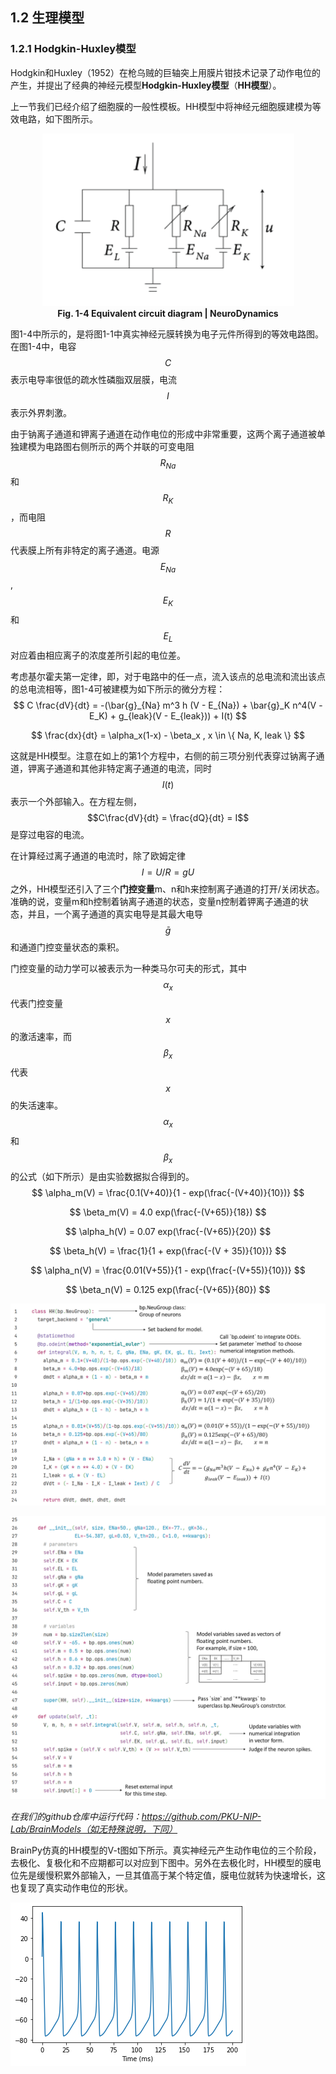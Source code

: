 ## 1.2 生理模型

### 1.2.1 Hodgkin-Huxley模型

Hodgkin和Huxley（1952）在枪乌贼的巨轴突上用膜片钳技术记录了动作电位的产生，并提出了经典的神经元模型**Hodgkin-Huxley模型**（**HH模型**）。

上一节我们已经介绍了细胞膜的一般性模板。HH模型中将神经元细胞膜建模为等效电路，如下图所示。

<center><img src="../../figs/neus/1-2.png">	</center>

<center><b>Fig. 1-4 Equivalent circuit diagram | NeuroDynamics </b></center>

图1-4中所示的，是将图1-1中真实神经元膜转换为电子元件所得到的等效电路图。在图1-4中，电容$$C$$表示电导率很低的疏水性磷脂双层膜，电流$$I$$表示外界刺激。

由于钠离子通道和钾离子通道在动作电位的形成中非常重要，这两个离子通道被单独建模为电路图右侧所示的两个并联的可变电阻$$R_{Na}$$和$$R_K$$，而电阻$$R$$代表膜上所有非特定的离子通道。电源 $$E_{Na}$$, $$E_K$$ 和$$E_L$$对应着由相应离子的浓度差所引起的电位差。

考虑基尔霍夫第一定律，即，对于电路中的任一点，流入该点的总电流和流出该点的总电流相等，图1-4可被建模为如下所示的微分方程：
$$
C \frac{dV}{dt} = -(\bar{g}_{Na} m^3 h (V - E_{Na}) + \bar{g}_K n^4(V - E_K) + g_{leak}(V - E_{leak})) + I(t)
$$

$$
\frac{dx}{dt} = \alpha_x(1-x) - \beta_x , x \in \{ Na, K, leak \}
$$

这就是HH模型。注意在如上的第1个方程中，右侧的前三项分别代表穿过钠离子通道，钾离子通道和其他非特定离子通道的电流，同时$$I(t)$$表示一个外部输入。在方程左侧，$$C\frac{dV}{dt} = \frac{dQ}{dt} = I$$是穿过电容的电流。

在计算经过离子通道的电流时，除了欧姆定律$$I = U/R = gU$$之外，HH模型还引入了三个**门控变量**m、n和h来控制离子通道的打开/关闭状态。准确的说，变量m和h控制着钠离子通道的状态，变量n控制着钾离子通道的状态，并且，一个离子通道的真实电导是其最大电导$$\bar{g}$$和通道门控变量状态的乘积。

门控变量的动力学可以被表示为一种类马尔可夫的形式，其中$$\alpha_x$$代表门控变量$$x$$的激活速率，而$$\beta_x$$代表$$x$$的失活速率。$$\alpha_x$$和$$\beta_x$$的公式（如下所示）是由实验数据拟合得到的。
$$
\alpha_m(V) = \frac{0.1(V+40)}{1 - exp(\frac{-(V+40)}{10})}
$$

$$
\beta_m(V) = 4.0 exp(\frac{-(V+65)}{18})
$$

$$
\alpha_h(V) = 0.07 exp(\frac{-(V+65)}{20})
$$

$$
\beta_h(V) = \frac{1}{1 + exp(\frac{-(V + 35)}{10})}
$$

$$
\alpha_n(V) = \frac{0.01(V+55)}{1 - exp(\frac{-(V+55)}{10})}
$$

$$
\beta_n(V) = 0.125 exp(\frac{-(V+65)}{80})
$$

![png](../../figs/neus/codes/HH1.png)

![png](../../figs/neus/codes/HH2.png)

*在我们的github仓库中运行代码：https://github.com/PKU-NIP-Lab/BrainModels（如无特殊说明，下同）*

BrainPy仿真的HH模型的V-t图如下所示。真实神经元产生动作电位的三个阶段，去极化、复极化和不应期都可以对应到下图中。另外在去极化时，HH模型的膜电位先是缓慢积累外部输入，一旦其值高于某个特定值，膜电位就转为快速增长，这也复现了真实动作电位的形状。

![png](../../figs/neus/out/output_27_0.png)